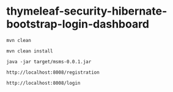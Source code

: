 # thymeleaf-security-hibernate-bootstrap-login-dashboard


    mvn clean
    
    mvn clean install
    
    java -jar target/msms-0.0.1.jar

    http://localhost:8008/registration
    
    http://localhost:8008/login
